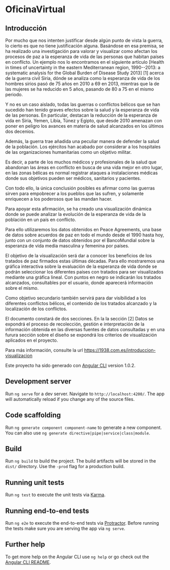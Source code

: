 # OficinaVirtual

## Introducción 

Por mucho que nos intenten justificar desde algún punto de vista la guerra, lo cierto es que no tiene justificación alguna. Basándose en esa premisa, se ha realizado una investigación para valorar y visualizar como afectan los procesos de paz a la esperanza de vida de las personas que habitan países en conflicto.
Un ejemplo nos lo encontramos en el siguiente artículo [Health in times of uncertainty in the eastern Mediterranean region, 1990--2013: a systematic analysis for the Global Burden of Disease Study 2013] [1] acerca de la guerra civil Siria, dónde se analiza como la esperanza de vida de los hombres sirios pasó de 75 años en 2010 a 69 en 2013, mientras que la de las mujeres se ha reducido en 5 años, pasando de 80 a 75 en el mismo periodo.

Y no es un caso aislado, todas las guerras o conflictos bélicos que se han sucedido han tenido graves efectos sobre la salud y la esperanza de vida de las personas. En particular, destacan la reducción de la esperanza de vida en Siria, Yemen, Libia, Túnez y Egipto, que desde 2010 amenazan con poner en peligro los avances en materia de salud alcanzados en los últimos dos decenios.

Además, la guerra trae añadida una peculiar manera de defender la salud de la población. Los ejércitos han acabado por considerar a los hospitales de las organizaciones humanitarias como un objetivo militar.

Es decir, a parte de los muchos médicos y profesionales de la salud que abandonan las áreas en conflicto en busca de una vida mejor en otro lugar, en las zonas bélicas es normal registrar ataques a instalaciones médicas donde sus objetivos pueden ser médicos, sanitarios y pacientes.

Con todo ello, la única conclusión posibles es afirmar como las guerras sirven para empobrecer a los pueblos que las sufren, y solamente enriquecen a los poderosos que las mandan hacer.

Para apoyar esta afirmación, se ha creado una visualización dinámica donde se puede analizar la evolución de la esperanza de vida de la población en un país en conflicto.

Para ello utilizaremos los datos obtenidos en Peace Agreements, una base de datos sobre acuerdos de paz en todo el mundo desde el 1990 hasta hoy, junto con un conjunto de datos obtenidos por el BancoMundial sobre la esperanza de vida media masculina y femenina por países.

El objetivo de la visualización será dar a conocer los beneficios de los tratados de paz firmados estas últimas décadas. Para ello mostraremos una gráfica interactiva sobre la evaluación de la esperanza de vida donde se podrán seleccionar los diferentes países con tratados para ser visualizados mediante una gráfica lineal. Con puntos en negro se indicarán los tratados alcanzados, consultables por el usuario, donde aparecerá información sobre el mismo.

Como objetivo secundario también servirá para dar visibilidad a los diferentes conflictos bélicos, el contenido de los tratados alcanzado y la localización de los conflictos.

El documento constará de dos secciones. En la la sección [2] Datos se expondrá el proceso de recolección, gestión e interpretación de la información obtenida en las diversas fuentes de datos consultadas y en una furura sección sobre el diseño se expondrá los criterios de visualización aplicados en el proyecto.
 
Para más información, consulte la url https://1938.com.es/introduccion-visualizacion 

Este proyecto ha sido generado con [Angular CLI](https://github.com/angular/angular-cli) version 1.0.2.

## Development server

Run `ng serve` for a dev server. Navigate to `http://localhost:4200/`. The app will automatically reload if you change any of the source files.

## Code scaffolding

Run `ng generate component component-name` to generate a new component. You can also use `ng generate directive|pipe|service|class|module`.

## Build

Run `ng build` to build the project. The build artifacts will be stored in the `dist/` directory. Use the `-prod` flag for a production build.

## Running unit tests

Run `ng test` to execute the unit tests via [Karma](https://karma-runner.github.io).

## Running end-to-end tests

Run `ng e2e` to execute the end-to-end tests via [Protractor](http://www.protractortest.org/).
Before running the tests make sure you are serving the app via `ng serve`.

## Further help

To get more help on the Angular CLI use `ng help` or go check out the [Angular CLI README](https://github.com/angular/angular-cli/blob/master/README.md).

